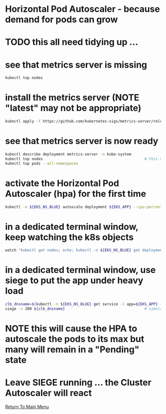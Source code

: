 # Horizontal Pod Autoscaler - because demand for pods can grow

# TODO this all need tidying up ...

# see that metrics server is missing
```bash
kubectl top nodes
```

# install the metrics server (NOTE "latest" may not be appropriate)
```bash
kubectl apply -f https://github.com/kubernetes-sigs/metrics-server/releases/latest/download/components.yaml
```

# see that metrics server is now ready
```bash
kubectl describe deployment metrics-server -n kube-system
kubectl top nodes                                              # this may take a minute to produce results
kubectl top pods --all-namespaces
```

# activate the Horizontal Pod Autoscaler (hpa) for the first time
```bash
kubectl -n ${EKS_NS_BLUE} autoscale deployment ${EKS_APP} --cpu-percent=50 --min=3 --max=25
```

# in a dedicated terminal window, keep watching the k8s objects
```bash
watch "kubectl get nodes; echo; kubectl -n ${EKS_NS_BLUE} get deployments,hpa,pods -o wide"
```

# in a dedicated terminal window, use siege to put the app under heavy load
```bash
clb_dnsname=$(kubectl -n ${EKS_NS_BLUE} get service -l app=${EKS_APP} -o jsonpath='{.items[0].status.loadBalancer.ingress[0].hostname}')
siege -c 200 ${clb_dnsname}                                    # simulate 200 concurrent users
```

# NOTE this will cause the HPA to autoscale the pods to its max but many will remain in a "Pending" state
# Leave SIEGE running ... the Cluster Autoscaler will react

[Return To Main Menu](/README.md)
